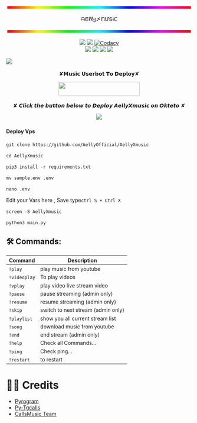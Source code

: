 <p align="center">
<a href="https://github.com/AellyOfficial"><img src="https://github.com/AellyOfficial/AellyXmusic/blob/main/resource/rgb.gif" border="0" alt="animasi-bergerak-bintang-0157" /></a>
   <p align="center">
ᗩᗴℓℓყ〆ᗰՄՏɨᑕ                     

<p align="center">
<a href="https://github.com/AellyOfficial"><img src="https://github.com/AellyOfficial/AellyXmusic/blob/main/resource/rgb.gif" border="0" alt="animasi-bergerak-bintang-0157" /></a>
</p>
<p align="center">
    <a href="https://www.python.org/" alt="made-with-python"> <img src="https://img.shields.io/badge/Made%20with-Python-black.svg?style=flat-square&logo=python&logoColor=blue&color=Blue" /></a>
    <a href="https://github.com/AellyOfficial/AellyXmusic/graphs/commit-activity" alt="Maintenance"> <img src="https://img.shields.io/badge/Maintained%3F-yes-Blue.svg?style=flat-square" /></a>
    <a href="https://app.codacy.com/gh/AellyOfficial/AellyXmusic/dashboard"> <img src="https://img.shields.io/codacy/grade/a723cb464d5a4d25be3152b5d71de82d?color=Blue&logo=codacy&style=flat-square" alt="Codacy" /></a><br>
    <a href="https://github.com/AellyOfficial/AellyXmusic"> <img src="https://img.shields.io/github/repo-size/AellyOfficial/AellyXmusic?color=Blue&logo=github&logoColor=Blue&style=flat-square" /></a>
    <a href="https://github.com/AellyOfficial/MusicUsetbot/issues"> <img src="https://img.shields.io/github/issues/AellyOfficial/AellyXmusic?color=Blue&logo=github&logoColor=blue&style=flat-square" /></a>
    <a href="https://github.com/AellyOfficial/AellyXmusic/network/members"> <img src="https://img.shields.io/github/forks/AellyOfficial/AellyXmusic?color=Blue&logo=github&logoColor=Blue&style=flat-square" /></a>  
    <a href="https://github.com/AellyOfficial/AellyXmusic/network/members"> <img src="https://img.shields.io/github/stars/AellyOfficial/AellyXmusic?color=Blue&logo=github&logoColor=Blue&style=flat-square" /></a>  
</p>





   
<img src="https://te.legra.ph/file/36966ac63350da3bbdecb.jpg">


<p align="center">  ✘𝗠𝘂𝘀𝗶𝗰 𝗨𝘀𝗲𝗿𝗯𝗼𝘁 𝗧𝗼 𝗗𝗲𝗽𝗹𝗼𝘆✘

<p align="center"><a href="https://heroku.com/deploy?template=https://github.com/AellyOfficial/AellyXmusic"> <img src="https://img.shields.io/badge/Deploy%20To%20Heroku-Green?style=for-the-badge&logo=heroku" width="220" height="38.45"/></a></p>

<p align="center"> ✘ 𝘾𝙡𝙞𝙘𝙠 𝙩𝙝𝙚 𝙗𝙪𝙩𝙩𝙤𝙣 𝙗𝙚𝙡𝙤𝙬 𝙩𝙤 𝘿𝙚𝙥𝙡𝙤𝙮 𝘼𝙚𝙡𝙡𝙮𝙓𝙢𝙪𝙨𝙞𝙘 𝙤𝙣 𝙊𝙠𝙩𝙚𝙩𝙤 ✘
<p align="center"> <a href="https://cloud.okteto.com/deploy?repository=https://github.com/AellyOfficial/AellyXmusic"><img src="https://img.shields.io/badge/Deploy%20To%20Okteto-informational?style=for-the-badge&logo=Okteto" width="220""/></a>


<h4>Deploy Vps</h4>


```
git clone https://github.com/AellyOfficial/AellyXmusic
```
```
cd AellyXmusic
```
```
pip3 install -r requirements.txt
```
```
mv sample.env .env
```
```
nano .env
```
 Edit your Vars here , Save type```ctrl S + Ctrl X```
```
screen -S AellyXmusic
```
```
python3 main.py
```

## 🛠 Commands:
| Command | Description |
| ------ | ------ |
| `!play` | play music from youtube |
| `!videoplay` | To play videos  |
| `!vplay` | play video live stream video |
| `!pause` | pause streaming (admin only) |
| `!resume` | resume streaming (admin only)|
| `!skip` | switch to next stream (admin only) |
| `!playlist` | show you all current stream list|
| `!song` | download music from youtube |
| `!end` |end stream (admin only)  |
| `!help` | Check all Commands... |
| `!ping` | Check ping... |
| `!restart` | to restart |

# 👨‍💻 Credits
- [Pyrogram](https://github.com/pyrogram/pyrogram)
- [Py-Tgcalls](https://github.com/pytgcalls/pytgcalls)
- [CallsMusic Team](https://github.com/Callsmusic)
